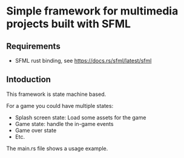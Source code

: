 # Simple framework for multimedia projects built with SFML

## Requirements

- SFML rust binding, see <https://docs.rs/sfml/latest/sfml>

## Intoduction

This framework is state machine based.

For a game you could have multiple states:

- Splash screen state: Load some assets for the game
- Game state: handle the in-game events
- Game over state
- Etc.

The main.rs file shows a usage example.
